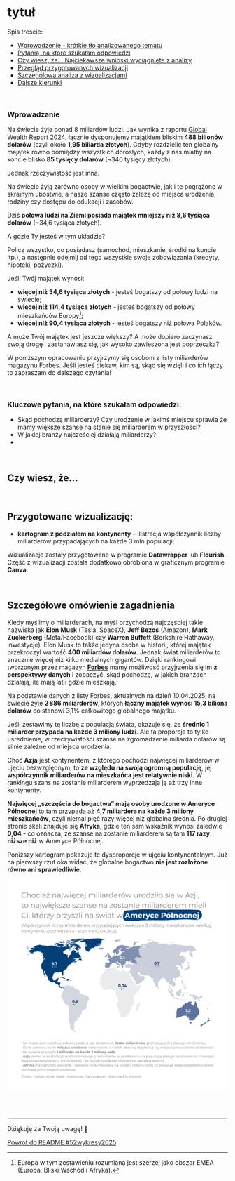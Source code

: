 # tytuł


Spis treście:
* [Wprowadzenie - krótkie tło analizowanego tematu](#wprowadzanie)
* [Pytania, na które szukałam odpowiedzi](#kluczowe-pytania-na-które-szukałam-odpowiedzi)
* [Czy wiesz, że... Najciekawsze wnioski wyciągnięte z analizy](#czy-wiesz-że)
* [Przegląd przygotowanych wizualizacji](#przygotowane-wizualizację)
* [Szczegółowa analiza z wizualizacjami](#szczegółowe-omówienie-zagadnienia)
* [Dalsze kierunki](#dalsze-kroki)

<br>

### Wprowadzanie

Na świecie żyje ponad 8 miliardów ludzi. Jak wynika z raportu [Global Wealth Report 2024](https://www.ubs.com/us/en/wealth-management/insights/global-wealth-report.html), łącznie dysponujemy majątkiem bliskim **488 bilionów dolarów** (czyli około **1,95 biliarda złotych**).
Gdyby rozdzielić ten globalny majątek równo pomiędzy wszystkich dorosłych, każdy z nas miałby na koncie blisko **85 tysięcy dolarów** (~340 tysięcy złotych).

Jednak rzeczywistość jest inna.

Na świecie żyją zarówno osoby w wielkim bogactwie, jak i te pogrążone w skrajnym ubóstwie, a nasze szanse często zależą od miejsca urodzenia, rodziny czy dostępu do edukacji i zasobów.

Dziś **połowa ludzi na Ziemi posiada majątek mniejszy niż 8,6 tysiąca dolarów** (~34,6 tysiąca złotych).

A gdzie Ty jesteś w tym układzie?

Policz wszystko, co posiadasz (samochód, mieszkanie, środki na koncie itp.), a następnie odejmij od tego wszystkie swoje zobowiązania (kredyty, hipoteki, pożyczki).


Jeśli Twój majątek wynosi:
* **więcej niż 34,6 tysiąca złotych** - jesteś bogatszy od połowy ludzi na świecie;
* **więcej niż 114,4 tysiąca złotych** - jesteś bogatszy od połowy mieszkańców Europy[^1];
* **więcej niż 90,4 tysiąca złotych** - jesteś bogatszy niż połowa Polaków.

[^1]: Europa w tym zestawieniu rozumiana jest szerzej jako obszar EMEA (Europa, Bliski Wschód i Afryka).

A może Twój majątek jest jeszcze większy?
A może dopiero zaczynasz swoją drogę i zastanawiasz się, jak wysoko zawieszona jest poprzeczka?

W poniższym opracowaniu przyjrzymy się osobom z listy miliarderów magazynu Forbes.
Jeśli jesteś ciekaw, kim są, skąd się wzięli i co ich łączy to zapraszam do dalszego czytania!


<br>

### Kluczowe pytania, na które szukałam odpowiedzi:

* Skąd pochodzą miliarderzy? Czy urodzenie w jakimś miejscu sprawia że mamy większe szanse na stanie się miliarderem w przyszłości?
* W jakiej branży najcześciej działają miliarderzy?
* 

<br>

## Czy wiesz, że...

<br> 


## Przygotowane wizualizację:

* **kartogram z podziałem na kontynenty** – ilistracja współczynnik liczby miliarderów przypadających na każde 3 mln populacji;


Wizualizacje zostały przygotowane w programie **Datawrapper** lub **Flourish**. Część z wizualizacji została dodatkowo obrobiona w graficznym programie **Canva**.



<br>


## Szczegółowe omówienie zagadnienia

Kiedy myślimy o miliarderach, na myśl przychodzą najczęściej takie nazwiska jak **Elon Musk** (Tesla, SpaceX), **Jeff Bezos** (Amazon), **Mark Zuckerberg** (Meta/Facebook) czy **Warren Buffett** (Berkshire Hathaway, inwestycje). Elon Musk to także jedyna osoba w historii, której majątek przekroczył wartość **400 miliardów dolarów**. Jednak świat miliarderów to znacznie więcej niż kilku medialnych gigantów. Dzięki rankingowi tworzonym przez magazyn [**Forbes**](https://www.forbes.com/real-time-billionaires/) mamy możliwość przyjrzenia się im **z perspektywy danych** i zobaczyć, skąd pochodzą, w jakich branżach działają, ile mają lat i gdzie mieszkają.


Na podstawie danych z listy Forbes, aktualnych na dzień 10.04.2025, na świecie żyje **2 886 miliarderów**, których **łączny majątek wynosi 15,3 biliona dolarów** co stanowi 3,1% całkowitego globalnego majątku.

Jeśli zestawimy tę liczbę z populacją świata, okazuje się, że **średnio 1 miliarder przypada na każde 3 miliony ludzi**. Ale ta proporcja to tylko uśrednienie, w rzeczywistości szanse na zgromadzenie miliarda dolarów są silnie zależne od miejsca urodzenia.

Choć **Azja** jest kontynentem, z którego pochodzi najwięcej miliarderów w ujęciu bezwzględnym, to **ze względu na swoją ogromną populację**, jej **współczynnik miliarderów na mieszkańca jest relatywnie niski**. W rankingu szans na zostanie miliarderem wyprzedzają ją aż trzy inne kontynenty.

**Najwięcej „szczęścia do bogactwa” mają osoby urodzone w Ameryce Północnej** to tam przypada aż **4,7 miliardera na każde 3 miliony mieszkańców**, czyli niemal pięć razy więcej niż globalna średnia. Po drugiej stronie skali znajduje się **Afryka**, gdzie ten sam wskaźnik wynosi zaledwie **0,04** - co oznacza, że szanse na zostanie miliarderem są tam **117 razy niższe niż** w Ameryce Północnej.

Poniższy kartogram pokazuje te dysproporcje w ujęciu kontynentalnym. Już na pierwszy rzut oka widać, że globalne bogactwo **nie jest rozłożone równo ani sprawiedliwie**.

<p align="center">
    <a>
        <img src="assets/12 - Miliarderzy - kontynent pochodzenia.png" width="800">
    </a>
</p>



<br></br>
***

Dziękuję za Twoją uwagę! 🫶️

<!--
[Kolejny temat ➔ *Samobójstwa w Polsce – jak zmieniała się sytuacja w latach 1999–2024?*]()
-->

[Powrót do README #52wykresy2025](https://github.com/ElaWajdzik/Ongoing_Projects/tree/main/%2352wykresy2025)


<!--
https://www.forbes.com/real-time-billionaires/#3865b2243d78

## Wykres x-x: tytuł

opis

Kluczowe pytania na które szukałam odpowiedzi: 
* to
* tamto
 
<br>


### Czy wiesz, że...
 tekst tekst 

tekst tekst


### Przygotowane wizualizację:
* **wykres linowy** - opis
* **taki** - o tym

Wszystkie wizualizacje zostały przygotowane w programie **Datawrapper**, dodatkowo w programie **Canva** wprowadziłąm zmianę czcionki i koloru. Aby przejśc do interaktywnej wersji wykresów, kliknij w obrazek. 

<br>

<p align="center">
    <a href="https://www.datawrapper.de/_/gdikt/">
        <img src="assets/01 - Miasta - zmiana liczby ludności.png" width="600">
    </a>
</p>

***

-->